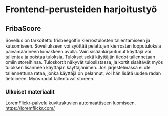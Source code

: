 # Frontend-perusteiden harjoitustyö

## FribaScore

Sovellus on tarkoitettu frisbeegolfin kierrostulosten tallentamiseen ja katsomiseen.
Sovellukseen voi syöttää pelattujen kierrosten lopputuloksia päivämäärineen lomakkeen avulla. Vain sisäänkirjautunut käyttäjä voi tallentaa ja poistaa tuloksia. Tulokset sekä käyttäjän tiedot tallennetaan omiin storeihinsa. Tuloskortit näkyvät tuloslistassa, ja kortit sisältävät myös tuloksen lisänneen käyttäjän käyttäjänimen.
Jos järjestelmässä ei ole tallennettuna rataa, jonka käyttäjä on pelannut, voi hän lisätä uuden radan tietoineen. Myös radat tallentuvat storeen.

### Ulkoiset materiaalit

LoremFlickr-palvelu kuvituskuvien automaattiseen luomiseen.
https://loremflickr.com/
